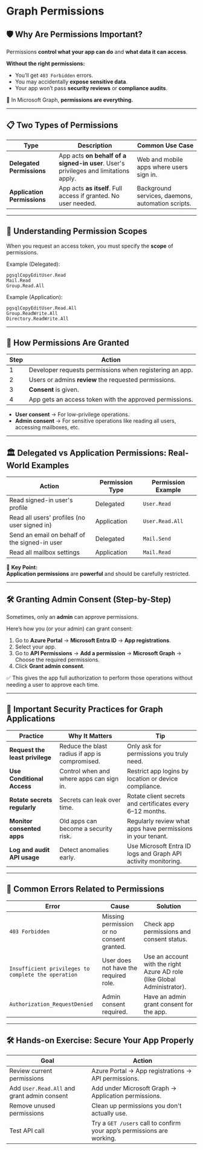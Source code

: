 # Graph Permissions

## 🛡️ **Why Are Permissions Important?**

Permissions **control what your app can do** and **what data it can access**.

**Without the right permissions:**

* You’ll get `403 Forbidden` errors.
* You may accidentally **expose sensitive data**.
* Your app won’t pass **security reviews** or **compliance audits**.

🔔 In Microsoft Graph, **permissions are everything.**

***

## 📋 **Two Types of Permissions**

| Type                        | Description                                                                          | Common Use Case                                   |
| --------------------------- | ------------------------------------------------------------------------------------ | ------------------------------------------------- |
| **Delegated Permissions**   | App acts **on behalf of a signed-in user**. User's privileges and limitations apply. | Web and mobile apps where users sign in.          |
| **Application Permissions** | App acts **as itself**. Full access if granted. No user needed.                      | Background services, daemons, automation scripts. |

***

## 🧩 **Understanding Permission Scopes**

When you request an access token, you must specify the **scope** of permissions.

Example (Delegated):

```
pgsqlCopyEditUser.Read
Mail.Read
Group.Read.All
```

Example (Application):

```
pgsqlCopyEditUser.Read.All
Group.ReadWrite.All
Directory.ReadWrite.All
```

***

## 🔐 **How Permissions Are Granted**

| Step | Action                                                  |
| ---- | ------------------------------------------------------- |
| 1    | Developer requests permissions when registering an app. |
| 2    | Users or admins **review** the requested permissions.   |
| 3    | **Consent** is given.                                   |
| 4    | App gets an access token with the approved permissions. |

* **User consent** → For low-privilege operations.
* **Admin consent** → For sensitive operations like reading all users, accessing mailboxes, etc.

***

## 🏛️ **Delegated vs Application Permissions: Real-World Examples**

| Action                                        | Permission Type | Permission Example |
| --------------------------------------------- | --------------- | ------------------ |
| Read signed-in user's profile                 | Delegated       | `User.Read`        |
| Read all users' profiles (no user signed in)  | Application     | `User.Read.All`    |
| Send an email on behalf of the signed-in user | Delegated       | `Mail.Send`        |
| Read all mailbox settings                     | Application     | `Mail.Read`        |

🔔 **Key Point:**\
**Application permissions** are **powerful** and should be carefully restricted.

***

## 🛠️ **Granting Admin Consent (Step-by-Step)**

Sometimes, only an **admin** can approve permissions.

Here’s how you (or your admin) can grant consent:

1. Go to **Azure Portal** → **Microsoft Entra ID** → **App registrations**.
2. Select your app.
3. Go to **API Permissions** → **Add a permission** → **Microsoft Graph** → Choose the required permissions.
4. Click **Grant admin consent**.

✅ This gives the app full authorization to perform those operations without needing a user to approve each time.

***

## 🚨 **Important Security Practices for Graph Applications**

| Practice                        | Why It Matters                                 | Tip                                                            |
| ------------------------------- | ---------------------------------------------- | -------------------------------------------------------------- |
| **Request the least privilege** | Reduce the blast radius if app is compromised. | Only ask for permissions you truly need.                       |
| **Use Conditional Access**      | Control when and where apps can sign in.       | Restrict app logins by location or device compliance.          |
| **Rotate secrets regularly**    | Secrets can leak over time.                    | Rotate client secrets and certificates every 6–12 months.      |
| **Monitor consented apps**      | Old apps can become a security risk.           | Regularly review what apps have permissions in your tenant.    |
| **Log and audit API usage**     | Detect anomalies early.                        | Use Microsoft Entra ID logs and Graph API activity monitoring. |

***

## 📢 **Common Errors Related to Permissions**

| Error                                               | Cause                                     | Solution                                                                 |
| --------------------------------------------------- | ----------------------------------------- | ------------------------------------------------------------------------ |
| `403 Forbidden`                                     | Missing permission or no consent granted. | Check app permissions and consent status.                                |
| `Insufficient privileges to complete the operation` | User does not have the required role.     | Use an account with the right Azure AD role (like Global Administrator). |
| `Authorization_RequestDenied`                       | Admin consent required.                   | Have an admin grant consent for the app.                                 |

***

## 🛠️ **Hands-on Exercise: Secure Your App Properly**

| Goal                                        | Action                                                                 |
| ------------------------------------------- | ---------------------------------------------------------------------- |
| Review current permissions                  | Azure Portal → App registrations → API permissions.                    |
| Add `User.Read.All` and grant admin consent | Add under Microsoft Graph → Application permissions.                   |
| Remove unused permissions                   | Clean up permissions you don't actually use.                           |
| Test API call                               | Try a `GET /users` call to confirm your app’s permissions are working. |
